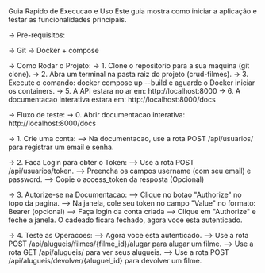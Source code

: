 #####

Guia Rapido de Execucao e Uso
Este guia mostra como iniciar a aplicação e testar as funcionalidades principais.

-> Pre-requisitos:

-> Git
-> Docker + compose

-> Como Rodar o Projeto:
-> 1. Clone o repositorio para a sua maquina (git clone).
-> 2. Abra um terminal na pasta raiz do projeto (crud-filmes).
-> 3. Execute o comando: docker compose up --build e aguarde o Docker iniciar os containers.
-> 5. A API estara no ar em: http://localhost:8000
-> 6. A documentacao interativa estara em: http://localhost:8000/docs

-> Fluxo de teste:
-> 0. Abrir documentacao interativa: http://localhost:8000/docs

-> 1. Crie uma conta:
--> Na documentacao, use a rota POST /api/usuarios/ para registrar um email e senha.


-> 2. Faca Login para obter o Token:
--> Use a rota POST /api/usuarios/token.
--> Preencha os campos username (com seu email) e password.
--> Copie o access_token da resposta (Opcional)

-> 3. Autorize-se na Documentacao:
--> Clique no botao "Authorize" no topo da pagina.
--> Na janela, cole seu token no campo "Value" no formato: Bearer <token> (opcional)
--> Faça login da conta criada
--> Clique em "Authorize" e feche a janela. O cadeado ficara fechado, agora voce esta autenticado.

-> 4. Teste as Operacoes:
--> Agora voce esta autenticado.
--> Use a rota POST /api/alugueis/filmes/{filme_id}/alugar para alugar um filme.
--> Use a rota GET /api/alugueis/ para ver seus alugueis.
--> Use a rota POST /api/alugueis/devolver/{aluguel_id} para devolver um filme.